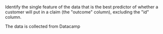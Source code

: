 Identify the single feature of the data that is the best predictor of whether a customer will put in a claim (the "outcome" column), excluding the "id" column.
</p> The data is collected from Datacamp
